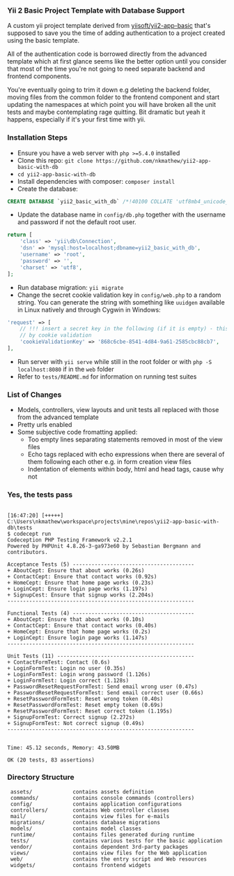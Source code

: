 ### Yii 2 Basic Project Template with Database Support

A custom yii project template derived from [yiisoft/yii2-app-basic][0] that's
supposed to save you the time of adding authentication to a project created using
the basic template.

All of the authentication code is borrowed directly from the advanced template
which at first glance seems like the better option until you consider that most of
the time you're not going to need separate backend and frontend components.

You're eventually going to trim it down e.g deleting the backend folder, moving
files from the common folder to the frontend component and start updating the
namespaces at which point you will have broken all the unit tests and maybe
contemplating rage quitting. Bit dramatic but yeah it happens, especially if it's
your first time with yii.

### Installation Steps

+ Ensure you have a web server with `php >=5.4.0` installed
+ Clone this repo: `git clone https://github.com/nkmathew/yii2-app-basic-with-db`
+ `cd yii2-app-basic-with-db`
+ Install dependencies with composer: `composer install`
+ Create the database:
```sql
CREATE DATABASE `yii2_basic_with_db` /*!40100 COLLATE 'utf8mb4_unicode_ci' */
```
+ Update the database name in `config/db.php` together with the username and
  password if not the default root user.
```php
return [
    'class' => 'yii\db\Connection',
    'dsn' => 'mysql:host=localhost;dbname=yii2_basic_with_db',
    'username' => 'root',
    'password' => '',
    'charset' => 'utf8',
];
```
+ Run database migration: `yii migrate`
+ Change the secret cookie validation key in `config/web.php` to a random string.
  You can generate the string with something like `uuidgen` available in Linux
  natively and through Cygwin in Windows:
```php
'request' => [
    // !!! insert a secret key in the following (if it is empty) - this is required
    // by cookie validation
    'cookieValidationKey' => '868c6cbe-8541-4d84-9a61-2585cbc88cb7',
],
```
+ Run server with `yii serve` while still in the root folder or with `php -S
  localhost:8080` if in the `web` folder
+ Refer to `tests/README.md` for information on running test suites

### List of Changes
+ Models, controllers, view layouts and unit tests all replaced with those from the
  advanced template
+ Pretty urls enabled
+ Some subjective code fromatting applied:
  - Too empty lines separating statements removed in most of the view files
  - Echo tags replaced with echo expressions when there are several of them
    following each other e.g. in form creation view files
  - Indentation of elements within body, html and head tags, cause why not

### Yes, the tests pass
```

[16:47:20] [+++++] C:\Users\nkmathew\workspace\projects\mine\repos\yii2-app-basic-with-db\tests
$ codecept run
Codeception PHP Testing Framework v2.2.1
Powered by PHPUnit 4.8.26-3-ga973e60 by Sebastian Bergmann and contributors.

Acceptance Tests (5) ---------------------------------------
+ AboutCept: Ensure that about works (0.26s)
+ ContactCept: Ensure that contact works (0.92s)
+ HomeCept: Ensure that home page works (0.23s)
+ LoginCept: Ensure login page works (1.197s)
+ SignupCest: Ensure that signup works (2.204s)
------------------------------------------------------------

Functional Tests (4) ---------------------------------------
+ AboutCept: Ensure that about works (0.10s)
+ ContactCept: Ensure that contact works (0.40s)
+ HomeCept: Ensure that home page works (0.2s)
+ LoginCept: Ensure login page works (1.147s)
------------------------------------------------------------

Unit Tests (11) --------------------------------------------
+ ContactFormTest: Contact (0.6s)
+ LoginFormTest: Login no user (0.35s)
+ LoginFormTest: Login wrong password (1.126s)
+ LoginFormTest: Login correct (1.128s)
+ PasswordResetRequestFormTest: Send email wrong user (0.47s)
+ PasswordResetRequestFormTest: Send email correct user (0.66s)
+ ResetPasswordFormTest: Reset wrong token (0.40s)
+ ResetPasswordFormTest: Reset empty token (0.69s)
+ ResetPasswordFormTest: Reset correct token (1.195s)
+ SignupFormTest: Correct signup (2.272s)
+ SignupFormTest: Not correct signup (0.49s)
------------------------------------------------------------


Time: 45.12 seconds, Memory: 43.50MB

OK (20 tests, 83 assertions)

```


### Directory Structure

     assets/             contains assets definition
     commands/           contains console commands (controllers)
     config/             contains application configurations
     controllers/        contains Web controller classes
     mail/               contains view files for e-mails
     migrations/         contains database migrations
     models/             contains model classes
     runtime/            contains files generated during runtime
     tests/              contains various tests for the basic application
     vendor/             contains dependent 3rd-party packages
     views/              contains view files for the Web application
     web/                contains the entry script and Web resources
     widgets/            contains frontend widgets

[0]: https://github.com/yiisoft/yii2-app-basic
